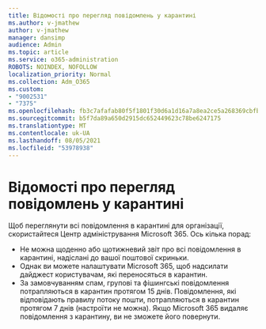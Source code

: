 ```yaml
---
title: Відомості про перегляд повідомлень у карантині
ms.author: v-jmathew
author: v-jmathew
manager: dansimp
audience: Admin
ms.topic: article
ms.service: o365-administration
ROBOTS: NOINDEX, NOFOLLOW
localization_priority: Normal
ms.collection: Adm_O365
ms.custom:
- "9002531"
- "7375"
ms.openlocfilehash: fb3c7afafab80f5f1801f30d6a1d16a7a8ea2ce5a268369cbfb41787e7a2cbc4
ms.sourcegitcommit: b5f7da89a650d2915dc652449623c78be6247175
ms.translationtype: MT
ms.contentlocale: uk-UA
ms.lasthandoff: 08/05/2021
ms.locfileid: "53978938"
---
```

# <a name="info-about-viewing-quarantined-messages"></a>Відомості про перегляд повідомлень у карантині

Щоб переглянути всі повідомлення в карантині для організації, скористайтеся Центр адміністрування Microsoft 365. Ось кілька порад:

- Не можна щоденно або щотижневий звіт про всі повідомлення в карантині, надіслані до вашої поштової скриньки.
- Однак ви можете налаштувати Microsoft 365, щоб надсилати дайджест користувачам, які переносяться в карантин.
- За замовчуванням спам, групові та фішингські повідомлення потрапляються в карантин протягом 15 днів. Повідомлення, які відповідають правилу потоку пошти, потрапляються в карантин протягом 7 днів (настроїти не можна). Якщо Microsoft 365 видаляє повідомлення з карантину, ви не зможете його повернути.
